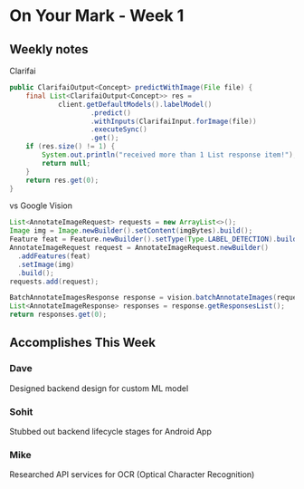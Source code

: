 # On Your Mark - Week 1

## Weekly notes

Clarifai
```Java
public ClarifaiOutput<Concept> predictWithImage(File file) {
    final List<ClarifaiOutput<Concept>> res =
            client.getDefaultModels().labelModel()
                    .predict()
                    .withInputs(ClarifaiInput.forImage(file))
                    .executeSync()
                    .get();
    if (res.size() != 1) {
        System.out.println("received more than 1 List response item!");
        return null;
    }
    return res.get(0);
}
```
vs
Google Vision
```Java
List<AnnotateImageRequest> requests = new ArrayList<>();
Image img = Image.newBuilder().setContent(imgBytes).build();
Feature feat = Feature.newBuilder().setType(Type.LABEL_DETECTION).build();
AnnotateImageRequest request = AnnotateImageRequest.newBuilder()
  .addFeatures(feat)
  .setImage(img)
  .build();
requests.add(request);

BatchAnnotateImagesResponse response = vision.batchAnnotateImages(requests);
List<AnnotateImageResponse> responses = response.getResponsesList();
return responses.get(0);
```

## Accomplishes This Week

### Dave
Designed backend design for custom ML model

### Sohit
Stubbed out backend lifecycle stages for Android App

### Mike
Researched API services for OCR (Optical Character Recognition)
